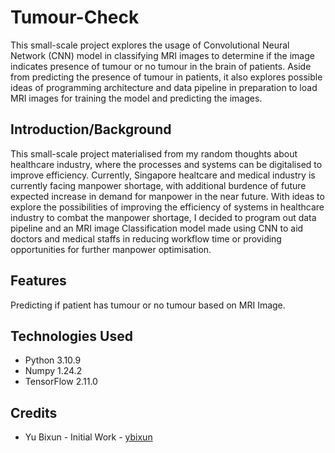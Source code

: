 # Tumour-Check

This small-scale project explores the usage of Convolutional Neural Network (CNN) model in classifying MRI images to determine if the image indicates presence of tumour or no tumour in the brain of patients. Aside from predicting the presence of tumour in patients, it also explores possible ideas of programming architecture and data pipeline in preparation to load MRI images for training the model and predicting the images.

## Introduction/Background

This small-scale project materialised from my random thoughts about healthcare industry, where the processes and systems can be digitalised to improve efficiency. Currently, Singapore healtcare and medical industry is currently facing manpower shortage, with additional burdence of future expected increase in demand for manpower in the near future. With ideas to explore the possibilities of improving the efficiency of systems in healthcare industry to combat the manpower shortage, I decided to program out data pipeline and an MRI image Classification model made using CNN to aid doctors and medical staffs in reducing workflow time or providing opportunities for further manpower optimisation.

## Features

Predicting if patient has tumour or no tumour based on MRI Image.

## Technologies Used

- Python 3.10.9
- Numpy 1.24.2
- TensorFlow 2.11.0

## Credits

- Yu Bixun - Initial Work - [ybixun](https://github.com/ybixun)
